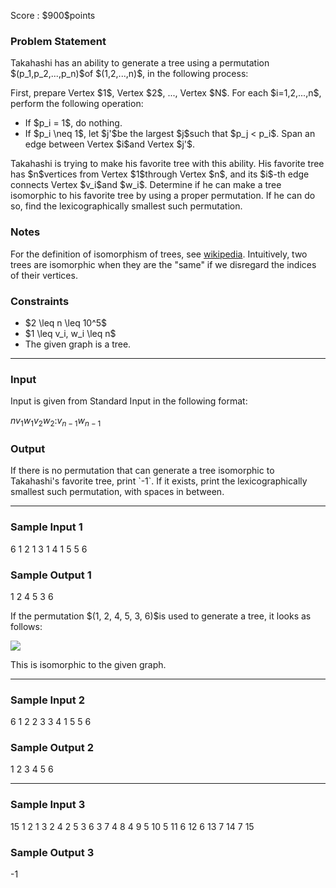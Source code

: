 
<div>

<span>

<span>

<p>
Score : $900$points
</p>

<div>

<section>

### **Problem Statement**

<p>
Takahashi has an ability to generate a tree using a permutation $(p_1,p_2,...,p_n)$of $(1,2,...,n)$, in the following process:
</p>

<p>
First, prepare Vertex $1$, Vertex $2$, ..., Vertex $N$.
For each $i=1,2,...,n$, perform the following operation:
</p>

<ul>

<li>
If $p_i = 1$, do nothing.
</li>

<li>
If $p_i \neq 1$, let $j'$be the largest $j$such that $p_j < p_i$. Span an edge between Vertex $i$and Vertex $j'$.
</li>

</ul>

<p>
Takahashi is trying to make his favorite tree with this ability.
His favorite tree has $n$vertices from Vertex $1$through Vertex $n$, and its $i$-th edge connects Vertex $v_i$and $w_i$.
Determine if he can make a tree isomorphic to his favorite tree by using a proper permutation.
If he can do so, find the lexicographically smallest such permutation.
</p>

</section>

</div>

<div>

<section>

### **Notes**

<p>
For the definition of isomorphism of trees, see <a href="https://en.wikipedia.org/wiki/Graph_isomorphism">wikipedia</a>. Intuitively, two trees are isomorphic when they are the "same" if we disregard the indices of their vertices.
</p>

</section>

</div>

<div>

<section>

### **Constraints**

<ul>

<li>
$2 \leq n \leq 10^5$
</li>

<li>
$1 \leq v_i, w_i \leq n$
</li>

<li>
The given graph is a tree.
</li>

</ul>

</section>

</div>

---

<div>

<div>

<section>

### **Input**

<p>
Input is given from Standard Input in the following format:
</p>

<div>

$n$$v_1$$w_1$$v_2$$w_2$$:$$v_{n-1}$$w_{n-1}$
</div>

</section>

</div>

<div>

<section>

### **Output**

<p>
If there is no permutation that can generate a tree isomorphic to Takahashi's favorite tree, print `-1`.
If it exists, print the lexicographically smallest such permutation, with spaces in between.
</p>

</section>

</div>

</div>

---

<div>

<section>

### **Sample Input 1**

<div>

6
1 2
1 3
1 4
1 5
5 6

</div>

</section>

</div>

<div>

<section>

### **Sample Output 1**

<div>

1 2 4 5 3 6

</div>

<p>
If the permutation $(1, 2, 4, 5, 3, 6)$is used to generate a tree, it looks as follows:
</p>

<p>

<img src="https://img.atcoder.jp/arc095/db000b879402aed649a1516620eb1e21.png">

</img>

</p>

<p>
This is isomorphic to the given graph.
</p>

</section>

</div>

---

<div>

<section>

### **Sample Input 2**

<div>

6
1 2
2 3
3 4
1 5
5 6

</div>

</section>

</div>

<div>

<section>

### **Sample Output 2**

<div>

1 2 3 4 5 6

</div>

</section>

</div>

---

<div>

<section>

### **Sample Input 3**

<div>

15
1 2
1 3
2 4
2 5
3 6
3 7
4 8
4 9
5 10
5 11
6 12
6 13
7 14
7 15

</div>

</section>

</div>

<div>

<section>

### **Sample Output 3**

<div>

-1

</div>

</section>

</div>

</span>

</span>

</div>
